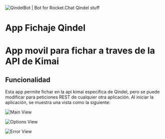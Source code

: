 ﻿![QindelBot | Bot for Rocket.Chat Qindel stuff](https://pbs.twimg.com/profile_images/715503070709460992/sAD8q8Ay_400x400.jpg)

# App Fichaje Qindel
# App movil para fichar a traves de la API de Kimai

## Funcionalidad
Esta app permite fichar en la api kimai especifica de Qindel, pero se puede modificar para peticiones REST de cualquier otra aplicación. Al iniciar la aplicación, se muestra una vista como la siguiente:


![Main View](https://github.com/MazaWorks/FichajeQindel.git/Images/MainView.jpeg)


![Options View](https://github.com/MazaWorks/FichajeQindel.git/Images/OptionsView.jpeg)


![Error View](https://github.com/MazaWorks/FichajeQindel.git/Images/ErrorView.jpeg)
